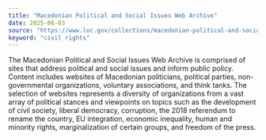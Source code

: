 ```yaml
---
title: "Macedonian Political and Social Issues Web Archive"
date: 2025-06-03
source: "https://www.loc.gov/collections/macedonian-political-and-social-issues-web-archive/about-this-collection/"
keyword: "civil rights"
---
```


The Macedonian Political and Social Issues Web Archive is comprised of sites that address political and social issues and inform public policy. Content includes websites of Macedonian politicians, political parties, non-governmental organizations, voluntary associations, and think tanks. The selection of websites represents a diversity of organizations from a vast array of political stances and viewpoints on topics such as the development of civil society, liberal democracy, corruption, the 2018 referendum to rename the country, EU integration, economic inequality, human and minority rights, marginalization of certain groups, and freedom of the press.

